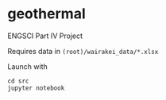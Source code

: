 # geothermal
ENGSCI Part IV Project

Requires data in `(root)/wairakei_data/*.xlsx`

Launch with
```
cd src
jupyter notebook
```
